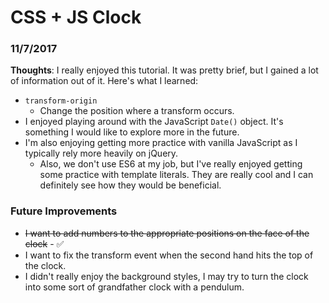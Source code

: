 # CSS + JS Clock

### 11/7/2017
**Thoughts**: I really enjoyed this tutorial. It was pretty brief, but I gained a lot of information out of it. Here's what I learned:
  - `transform-origin`
    - Change the position where a transform occurs.
  - I enjoyed playing around with the JavaScript `Date()` object. It's something I would like to explore more in the future.
  - I'm also enjoying getting more practice with vanilla JavaScript as I typically rely more heavily on jQuery.
    - Also, we don't use ES6 at my job, but I've really enjoyed getting some practice with template literals. They are really cool and I can definitely see how they would be beneficial.

### Future Improvements
  - ~~I want to add numbers to the appropriate positions on the face of the clock~~ - ✅ 
  - I want to fix the transform event when the second hand hits the top of the clock.
  - I didn't really enjoy the background styles, I may try to turn the clock into some sort of grandfather clock with a pendulum.
